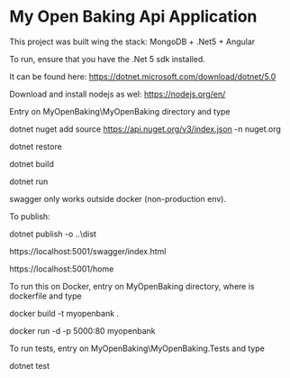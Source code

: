 # My Open Baking Api Application

This project was built wing the stack: MongoDB + .Net5 + Angular

To run, ensure that you have the .Net 5 sdk installed. 

It can be found here: https://dotnet.microsoft.com/download/dotnet/5.0

Download and install nodejs as wel: https://nodejs.org/en/

Entry on MyOpenBaking\MyOpenBaking directory and type

dotnet nuget add source https://api.nuget.org/v3/index.json -n nuget.org

dotnet restore

dotnet build

dotnet run

swagger only works outside docker (non-production env).

To publish:

dotnet publish -o ..\dist

https://localhost:5001/swagger/index.html

https://localhost:5001/home

To run this on Docker, entry on MyOpenBaking directory, where is dockerfile and type

docker build -t myopenbank .

docker run -d -p 5000:80 myopenbank

To run tests, entry on MyOpenBaking\MyOpenBaking.Tests and type

dotnet test
